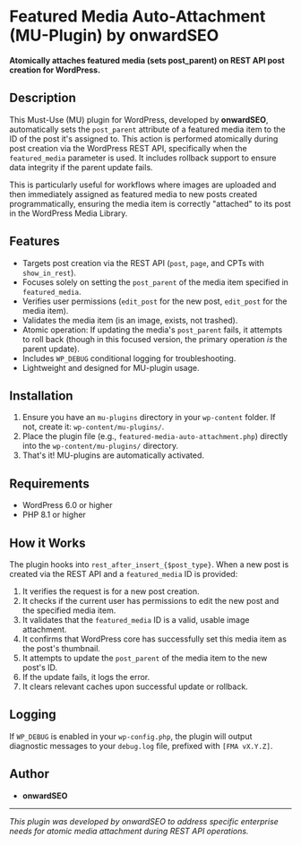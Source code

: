 # Featured Media Auto-Attachment (MU-Plugin) by onwardSEO

**Atomically attaches featured media (sets post_parent) on REST API post creation for WordPress.**

## Description

This Must-Use (MU) plugin for WordPress, developed by **onwardSEO**, automatically sets the `post_parent` attribute of a featured media item to the ID of the post it's assigned to. This action is performed atomically during post creation via the WordPress REST API, specifically when the `featured_media` parameter is used. It includes rollback support to ensure data integrity if the parent update fails.

This is particularly useful for workflows where images are uploaded and then immediately assigned as featured media to new posts created programmatically, ensuring the media item is correctly "attached" to its post in the WordPress Media Library.

## Features

*   Targets post creation via the REST API (`post`, `page`, and CPTs with `show_in_rest`).
*   Focuses solely on setting the `post_parent` of the media item specified in `featured_media`.
*   Verifies user permissions (`edit_post` for the new post, `edit_post` for the media item).
*   Validates the media item (is an image, exists, not trashed).
*   Atomic operation: If updating the media's `post_parent` fails, it attempts to roll back (though in this focused version, the primary operation *is* the parent update).
*   Includes `WP_DEBUG` conditional logging for troubleshooting.
*   Lightweight and designed for MU-plugin usage.

## Installation

1.  Ensure you have an `mu-plugins` directory in your `wp-content` folder. If not, create it: `wp-content/mu-plugins/`.
2.  Place the plugin file (e.g., `featured-media-auto-attachment.php`) directly into the `wp-content/mu-plugins/` directory.
3.  That's it! MU-plugins are automatically activated.

## Requirements

*   WordPress 6.0 or higher
*   PHP 8.1 or higher

## How it Works

The plugin hooks into `rest_after_insert_{$post_type}`. When a new post is created via the REST API and a `featured_media` ID is provided:
1. It verifies the request is for a new post creation.
2. It checks if the current user has permissions to edit the new post and the specified media item.
3. It validates that the `featured_media` ID is a valid, usable image attachment.
4. It confirms that WordPress core has successfully set this media item as the post's thumbnail.
5. It attempts to update the `post_parent` of the media item to the new post's ID.
6. If the update fails, it logs the error.
7. It clears relevant caches upon successful update or rollback.

## Logging

If `WP_DEBUG` is enabled in your `wp-config.php`, the plugin will output diagnostic messages to your `debug.log` file, prefixed with `[FMA vX.Y.Z]`.

## Author

*   **onwardSEO**

---

*This plugin was developed by onwardSEO to address specific enterprise needs for atomic media attachment during REST API operations.*
